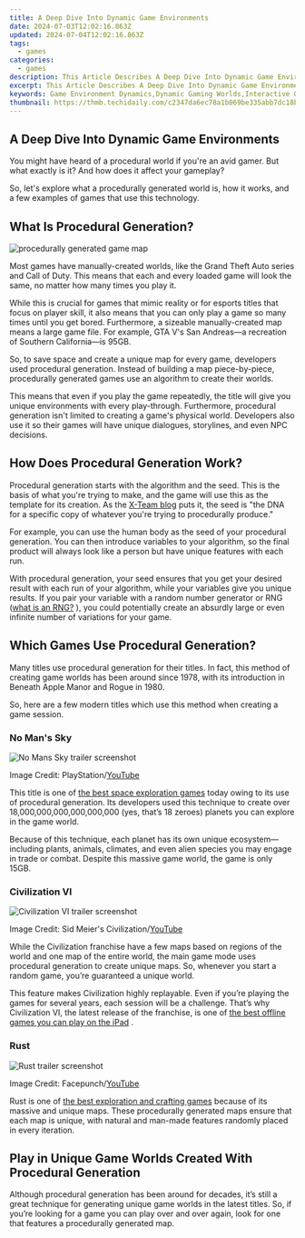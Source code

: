```yaml
---
title: A Deep Dive Into Dynamic Game Environments
date: 2024-07-03T12:02:16.863Z
updated: 2024-07-04T12:02:16.863Z
tags:
  - games
categories:
  - games
description: This Article Describes A Deep Dive Into Dynamic Game Environments
excerpt: This Article Describes A Deep Dive Into Dynamic Game Environments
keywords: Game Environment Dynamics,Dynamic Gaming Worlds,Interactive Gameplay Spaces,Real-Time Gamespace,Immersive Virtual Settings,Dynamic In-Game Environments,Evolving Game Landscapes
thumbnail: https://thmb.techidaily.com/c2347da6ec78a1b069be335abb7dc18b2b1262d176e6b4d47161337afbbb6cd1.jpeg
---
```


## A Deep Dive Into Dynamic Game Environments

 You might have heard of a procedural world if you're an avid gamer. But what exactly is it? And how does it affect your gameplay?

 So, let's explore what a procedurally generated world is, how it works, and a few examples of games that use this technology.

## What Is Procedural Generation?

![procedurally generated game map](https://static1.makeuseofimages.com/wordpress/wp-content/uploads/2023/09/procedurally-generated-game-map.jpg)

 Most games have manually-created worlds, like the Grand Theft Auto series and Call of Duty. This means that each and every loaded game will look the same, no matter how many times you play it.

 While this is crucial for games that mimic reality or for esports titles that focus on player skill, it also means that you can only play a game so many times until you get bored. Furthermore, a sizeable manually-created map means a large game file. For example, GTA V's San Andreas—a recreation of Southern California—is 95GB.

 So, to save space and create a unique map for every game, developers used procedural generation. Instead of building a map piece-by-piece, procedurally generated games use an algorithm to create their worlds.

 This means that even if you play the game repeatedly, the title will give you unique environments with every play-through. Furthermore, procedural generation isn't limited to creating a game's physical world. Developers also use it so their games will have unique dialogues, storylines, and even NPC decisions.

## How Does Procedural Generation Work?

 Procedural generation starts with the algorithm and the seed. This is the basis of what you're trying to make, and the game will use this as the template for its creation. As the [X-Team blog](https://x-team.com/blog/procedural-generation-evolutionary-algorithms-and-possible-worlds/) puts it, the seed is "the DNA for a specific copy of whatever you're trying to procedurally produce."

 For example, you can use the human body as the seed of your procedural generation. You can then introduce variables to your algorithm, so the final product will always look like a person but have unique features with each run.

 With procedural generation, your seed ensures that you get your desired result with each run of your algorithm, while your variables give you unique results. If you pair your variable with a random number generator or RNG ([what is an RNG?](https://www.makeuseof.com/tag/lesson-gamers-rng/) ), you could potentially create an absurdly large or even infinite number of variations for your game.

## Which Games Use Procedural Generation?

 Many titles use procedural generation for their titles. In fact, this method of creating game worlds has been around since 1978, with its introduction in Beneath Apple Manor and Rogue in 1980.

 So, here are a few modern titles which use this method when creating a game session.

### No Man's Sky

![No Mans Sky trailer screenshot](https://static1.makeuseofimages.com/wordpress/wp-content/uploads/2023/09/no-mans-sky-trailer-screenshot.jpg)

 Image Credit: PlayStation/[YouTube](https://www.youtube.com/watch?v=nLtmEjqzg7M&t=1s&ab%5Fchannel=PlayStation)

 This title is one of [the best space exploration games](https://www.makeuseof.com/best-space-based-exploration-crafting-games/) today owing to its use of procedural generation. Its developers used this technique to create over 18,000,000,000,000,000,000 (yes, that’s 18 zeroes) planets you can explore in the game world.

 Because of this technique, each planet has its own unique ecosystem—including plants, animals, climates, and even alien species you may engage in trade or combat. Despite this massive game world, the game is only 15GB.

### Civilization VI

![Civilization VI trailer screenshot](https://static1.makeuseofimages.com/wordpress/wp-content/uploads/2023/09/civilization-vi-trailer-screenshot.jpg)

 Image Credit: Sid Meier's Civilization/[YouTube](https://www.youtube.com/watch?v=5KdE0p2joJw&ab%5Fchannel=SidMeier%27sCivilization)

 While the Civilization franchise have a few maps based on regions of the world and one map of the entire world, the main game mode uses procedural generation to create unique maps. So, whenever you start a random game, you’re guaranteed a unique world.

 This feature makes Civilization highly replayable. Even if you’re playing the games for several years, each session will be a challenge. That’s why Civilization VI, the latest release of the franchise, is one of [the best offline games you can play on the iPad](https://www.makeuseof.com/tag/best-offline-games-iphone-ipad/) .

### Rust

![Rust trailer screenshot](https://static1.makeuseofimages.com/wordpress/wp-content/uploads/2023/09/rust-trailer-screenshot.jpg)

 Image Credit: Facepunch/[YouTube](https://www.youtube.com/watch?v=LGcECozNXEw&t=17s&ab%5Fchannel=Facepunch)

 Rust is one of [the best exploration and crafting games](https://www.makeuseof.com/best-exploration-and-crafting-games/) because of its massive and unique maps. These procedurally generated maps ensure that each map is unique, with natural and man-made features randomly placed in every iteration.

## Play in Unique Game Worlds Created With Procedural Generation

 Although procedural generation has been around for decades, it’s still a great technique for generating unique game worlds in the latest titles. So, if you’re looking for a game you can play over and over again, look for one that features a procedurally generated map.


<ins class="adsbygoogle"
     style="display:block"
     data-ad-format="autorelaxed"
     data-ad-client="ca-pub-7571918770474297"
     data-ad-slot="1223367746"></ins>



<ins class="adsbygoogle"
     style="display:block"
     data-ad-client="ca-pub-7571918770474297"
     data-ad-slot="8358498916"
     data-ad-format="auto"
     data-full-width-responsive="true"></ins>


